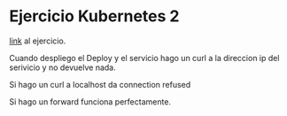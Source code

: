 # Ejercicio Kubernetes 2

[link](https://formacion.4eixos.com/k8s/actividades/2/correndo_a_nosa_primeira_aplicacin_en_kubernetes.html) al ejercicio.

Cuando despliego el Deploy y el servicio hago un curl a la direccion ip del serivicio y no devuelve nada.


Si hago un curl a localhost da connection refused


Si hago un forward funciona perfectamente.


